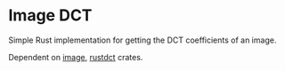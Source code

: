 # Image DCT

Simple Rust implementation for getting the DCT coefficients of an image.

Dependent on [image](https://crates.io/crates/image), [rustdct](https://crates.io/crates/rustdct) crates.

